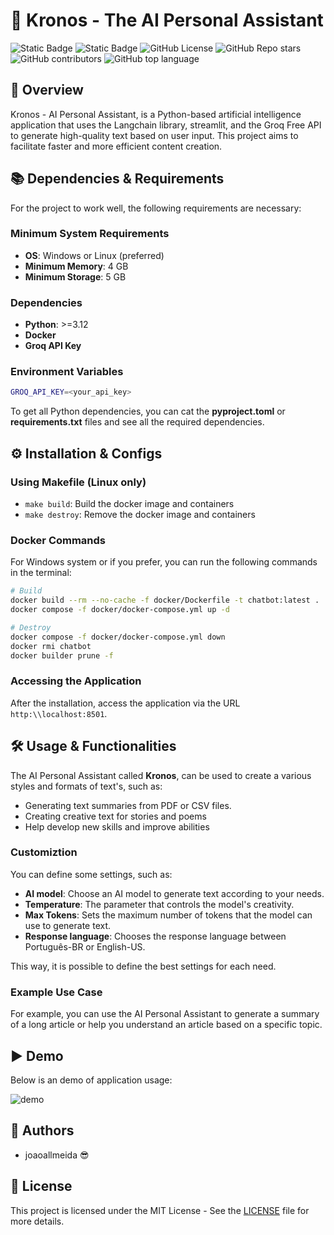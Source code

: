 # 🤖 Kronos - The AI Personal Assistant

![Static Badge](https://img.shields.io/badge/Author-joaoallmeida-red?style=flat-square&color=5B1647)
![Static Badge](https://img.shields.io/badge/Generative-AI-blue?style=flat-square&color=93073E)
![GitHub License](https://img.shields.io/github/license/joaoallmeida/kronos-chatbot?style=flat-square&color=C90035&label=License)
![GitHub Repo stars](https://img.shields.io/github/stars/joaoallmeida/kronos-chatbot?style=flat-square&color=ff5627&label=Stars)
![GitHub contributors](https://img.shields.io/github/contributors/joaoallmeida/kronos-chatbot?style=flat-square&color=ffc400&label=Contributors)
![GitHub top language](https://img.shields.io/github/languages/top/joaoallmeida/kronos-chatbot?style=flat-square&color=1b4f72)

## 🚀 Overview

Kronos - AI Personal Assistant, is a Python-based artificial intelligence application that uses the Langchain library, streamlit, and the Groq Free API to generate high-quality text based on user input. This project aims to facilitate faster and more efficient content creation.

## 📚 Dependencies & Requirements

For the project to work well, the following requirements are necessary:

### Minimum System Requirements

* **OS**: Windows or Linux (preferred)
* **Minimum Memory**: 4 GB
* **Minimum Storage**: 5 GB

### Dependencies

* **Python**: >=3.12
* **Docker**
* **Groq API Key**

### Environment Variables

```bash
GROQ_API_KEY=<your_api_key>
```

To get all Python dependencies, you can cat the **pyproject.toml** or **requirements.txt** files and see all the required dependencies.

## ⚙️ Installation & Configs

### Using Makefile (Linux only)

* ```make build```: Build the docker image and containers
* ```make destroy```: Remove the docker image and containers

### Docker Commands

For Windows system or if you prefer, you can run the following commands in the terminal:

```bash
# Build
docker build --rm --no-cache -f docker/Dockerfile -t chatbot:latest .
docker compose -f docker/docker-compose.yml up -d

# Destroy
docker compose -f docker/docker-compose.yml down
docker rmi chatbot
docker builder prune -f
```

### Accessing the Application

After the installation, access the application via the URL ```http:\\localhost:8501```.

## 🛠️ Usage & Functionalities

The AI Personal Assistant called **Kronos**, can be used to create a various styles and formats of text's, such as:

* Generating text summaries from PDF or CSV files.
* Creating creative text for stories and poems
* Help develop new skills and improve abilities

### Customiztion

You can define some settings, such as:

* **AI model**: Choose an AI model to generate text according to your needs.
* **Temperature**: The parameter that controls the model's creativity.
* **Max Tokens**: Sets the maximum number of tokens that the model can use to generate text.
* **Response language**: Chooses the response language between Português-BR or English-US.

This way, it is possible to define the best settings for each need.

### Example Use Case

For example, you can use the AI Personal Assistant to generate a summary of a long article or help you understand an article based on a specific topic.

## ▶️ Demo

Below is an demo of application usage:

![demo](docs/demo.gif)

## 📝 Authors

* joaoallmeida 😎

## 🔑 License

This project is licensed under the MIT License - See the [LICENSE](LICENSE) file for more details.
